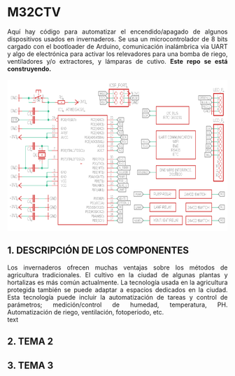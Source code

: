 # M32CTV

<div align="justify">Aquí hay código para automatizar el encendido/apagado de algunos dispositivos usados en invernaderos. Se usa un microcontrolador de 8 bits cargado con el bootloader de Arduino, comunicación inalámbrica via UART y algo de electrónica para activar los relevadores para una bomba de riego, ventiladores y/o extractores, y lámparas de cutivo. <b>Este repo se está construyendo.</b></div>
<br>
<div align="center"><img src="./src/R9-46W.png" alt="imagen" width="675" height="345"/><br></div>

## 1. DESCRIPCIÓN DE LOS COMPONENTES
<div align="justify">Los invernaderos ofrecen muchas ventajas sobre los métodos de agricultura tradicionales. El cultivo en la ciudad de algunas plantas y hortalizas es más común actualmente. La tecnología usada en la agricultura protegida también se puede adaptar a espacios dedicados en la ciudad. Esta tecnología puede incluir la automatización de tareas y control de parámetros; medición/control de humedad, temperatura, PH. Automatización de riego, ventilación, fotoperiodo, etc.
<br>
text</div>

## 2. TEMA 2
## 3. TEMA 3

